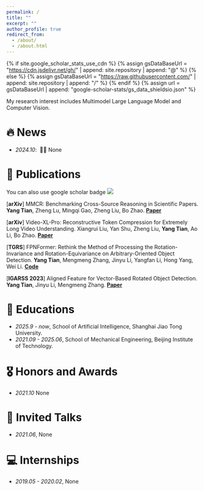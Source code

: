 ```yaml
---
permalink: /
title: ""
excerpt: ""
author_profile: true
redirect_from: 
  - /about/
  - /about.html
---
```


{% if site.google_scholar_stats_use_cdn %}
{% assign gsDataBaseUrl = "https://cdn.jsdelivr.net/gh/" | append: site.repository | append: "@" %}
{% else %}
{% assign gsDataBaseUrl = "https://raw.githubusercontent.com/" | append: site.repository | append: "/" %}
{% endif %}
{% assign url = gsDataBaseUrl | append: "google-scholar-stats/gs_data_shieldsio.json" %}

<span class='anchor' id='about-me'></span>


My research interest includes Multimodel Large Language Model and Computer Vision.


# 🔥 News
- *2024.10*: &nbsp;🎉🎉 None

# 📝 Publications 
You can also use google scholar badge <a href='https://scholar.google.com/citations?user=DwterwUAAAAJ'><img src="https://img.shields.io/endpoint?url={{ url | url_encode }}&logo=Google%20Scholar&labelColor=f6f6f6&color=9cf&style=flat&label=citations"></a>

[**arXiv**] MMCR: Benchmarking Cross-Source Reasoning in Scientific Papers. **Yang Tian**, Zheng Lu, Mingqi Gao, Zheng Liu, Bo Zhao. [**Paper**](https://arxiv.org/abs/2503.16856)

[**arXiv**] Video-XL-Pro: Reconstructive Token Compression for Extremely Long Video Understanding. Xiangrui Liu, Yan Shu, Zheng Liu, **Yang Tian**, Ao Li, Bo Zhao. [**Paper**](https://arxiv.org/pdf/2503.18478)

[**TGRS**] FPNFormer: Rethink the Method of Processing the Rotation-Invariance and Rotation-Equivariance on Arbitrary-Oriented Object Detection. **Yang Tian**, Mengmeng Zhang, Jinyu Li, Yangfan Li, Hong Yang, Wei Li. [**Code**](https://github.com/yangtian6781/FPNFormer)

[**IGARSS 2023**] Aligned Feature for Vector-Based Rotated Object Detection. **Yang Tian**, Jinyu Li, Mengmeng Zhang. [**Paper**](https://ieeexplore.ieee.org/document/10283200)

# 📖 Educations
- *2025.9 - now*, School of Artificial Intelligence, Shanghai Jiao Tong University.
- *2021.09 - 2025.06*, School of Mechanical Engineering, Beijing Institute of Technology.

# 🎖 Honors and Awards
- *2021.10* None

# 💬 Invited Talks
- *2021.06*, None

# 💻 Internships
- *2019.05 - 2020.02*, None
